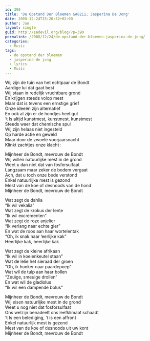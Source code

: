 ```yaml
---
id: 390
title: 'De Opstand Der Bloemen &#8211; Jasperina De Jong'
date: 2008-12-24T15:26:52+02:00
author: Jan
layout: single
guid: http://sadevil.org/blog/?p=390
permalink: /2008/12/24/de-opstand-der-bloemen-jasperina-de-jong/
categories:
  - Music
tags:
  - de opstand der bloemen
  - jasperina de jong
  - lyrics
  - Music
---
```

Wij zijn de tuin van het echtpaar de Bondt  
Aardige lui dat gaat best  
Wij staan in redelijk vruchtbare grond  
En krijgen steeds volop mest  
Maar dat is tevens een ernstige grief  
Onze ideeën zijn alternatief  
En ook al zijn er de hondjes heel gul  
&#8216;t Is altijd kunstmest, kunstmest, kunstmest  
Steeds weer dat chemische spul  
Wij zijn helaas niet ingesteld  
Op harde actie en geweld  
Maar door de zwoele voorjaarsnacht  
Klinkt zachtjes onze klacht :

Mijnheer de Bondt, mevrouw de Bondt  
Wij willen natuurlijke mest in de grond  
Weet u dan niet dat van fosforsulfaat  
Langzaam maar zeker de bodem vergaat  
Ach, dat u toch onze bede verstond  
Enkel natuurlijke mest is gezond  
Mest van de koe of desnoods van de hond  
Mijnheer de Bondt, mevrouw de Bondt

Wat zegt de dahlia  
&#8220;Ik wil vekalia&#8221;  
Wat zegt de krokus der lente  
&#8220;Ik wil excrementen&#8221;  
Wat zegt de roze anjelier  
&#8220;Ik verlang naar echte gier&#8221;  
En wat de roos aan haar wortelentak  
&#8220;Oh, ik snak naar &#8216;eerlijke kak&#8221;  
Heerlijke kak, heerlijke kak

Wat zegt de kleine afrikaan  
&#8220;Ik wil in koeienkeutel staan&#8221;  
Wat de lelie het sieraad der groen  
&#8220;Oh, ik hunker naar paardepoep&#8221;  
Wat wil de tulp aan haar bollen  
&#8220;Zeuïge, smeuige drollen&#8221;  
En wat wil de gladiolus  
&#8220;Ik wil een dampende bolus&#8221;

Mijnheer de Bondt, mevrouw de Bondt  
Wij eisen natuurlijke mest in de grond  
Weet u nog niet dat fosforsulfaat  
Ons welzijn benadeelt ons leefklimaat schaadt  
&#8216;t Is een belediging, &#8216;t is een affront  
Enkel natuurlijk mest is gezond  
Mest van de koe of desnoods uit uw kont  
Mijnheer de Bondt, mevrouw de Bondt